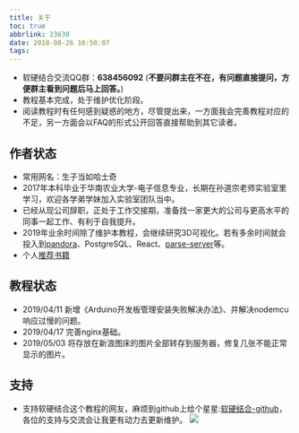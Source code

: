```yaml
---
title: 关于
toc: true
abbrlink: 23630
date: 2018-08-26 16:58:07
tags:
---
```


- 软硬结合交流QQ群：__638456092__ (**不要问群主在不在，有问题直接提问，方便群主看到问题后马上回答。**)
- 教程基本完成，处于维护优化阶段。
- 阅读教程时有任何感到疑惑的地方，尽管提出来，一方面我会完善教程对应的不足，另一方面会以FAQ的形式公开回答直接帮助到其它读者。


## 作者状态
- 常用网名：生子当如哈士奇
- 2017年本科毕业于华南农业大学-电子信息专业，长期在孙道宗老师实验室里学习，欢迎各学弟学妹加入实验室团队当中。
- 已经从现公司辞职，正处于工作交接期，准备找一家更大的公司与更高水平的同事一起工作、有利于自我提升。
- 2019年业余时间除了维护本教程，会继续研究3D可视化。若有多余时间就会投入到[pandora](https://github.com/midwayjs/pandora)、PostgreSQL、React、[parse-server](https://github.com/parse-community/parse-server)等。
- 个人[推荐书籍](/posts/62923)

## 教程状态
- 2019/04/11 新增《Arduino开发板管理安装失败解决办法》、并解决nodemcu响应过慢的问题。
- 2019/04/17 完善nginx基础。
- 2019/05/03 将存放在新浪图床的图片全部转存到服务器，修复几张不能正常显示的图片。

## 支持
- 支持软硬结合这个教程的网友，麻烦到github上给个星星:[软硬结合-github](https://github.com/alwxkxk/soft-and-hard)，各位的支持与交流会让我更有动力去更新维护。
![](/blog_images/005BIQVbgy1fxqdje86nij30yr0k1abn.jpg)

<!-- ## 其它
- 3D可视化：在网页上实现3D效果，十分炫丽，已经应用到公司产品中。
<video class="lazy" controls data-src="https://test-1251805228.file.myqcloud.com/%E5%BE%AE%E6%A8%A1%E5%9D%97.mp4" controls="controls" style="max-width: 100%; display: block; margin-left: auto; margin-right: auto;">
your browser does not support the video tag
</video> -->




